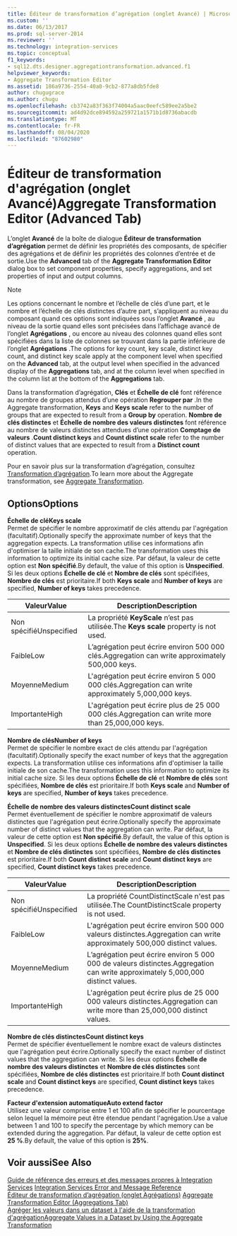 ```yaml
---
title: Éditeur de transformation d’agrégation (onglet Avancé) | Microsoft Docs
ms.custom: ''
ms.date: 06/13/2017
ms.prod: sql-server-2014
ms.reviewer: ''
ms.technology: integration-services
ms.topic: conceptual
f1_keywords:
- sql12.dts.designer.aggregationtransformation.advanced.f1
helpviewer_keywords:
- Aggregate Transformation Editor
ms.assetid: 186a9736-2554-40a0-9cb2-877a8db5fde8
author: chugugrace
ms.author: chugu
ms.openlocfilehash: cb3742a83f363f74004a5aac0eefc589ee2a5be2
ms.sourcegitcommit: ad4d92dce894592a259721a1571b1d8736abacdb
ms.translationtype: MT
ms.contentlocale: fr-FR
ms.lasthandoff: 08/04/2020
ms.locfileid: "87602980"
---
```

# <a name="aggregate-transformation-editor-advanced-tab"></a><span data-ttu-id="7881c-102">Éditeur de transformation d'agrégation (onglet Avancé)</span><span class="sxs-lookup"><span data-stu-id="7881c-102">Aggregate Transformation Editor (Advanced Tab)</span></span>
  <span data-ttu-id="7881c-103">L’onglet **Avancé** de la boîte de dialogue **Éditeur de transformation d’agrégation** permet de définir les propriétés des composants, de spécifier des agrégations et de définir les propriétés des colonnes d’entrée et de sortie.</span><span class="sxs-lookup"><span data-stu-id="7881c-103">Use the **Advanced** tab of the **Aggregate Transformation Editor** dialog box to set component properties, specify aggregations, and set properties of input and output columns.</span></span>  
  
> [!NOTE]  
>  <span data-ttu-id="7881c-104">Les options concernant le nombre et l’échelle de clés d’une part, et le nombre et l’échelle de clés distinctes d’autre part, s’appliquent au niveau du composant quand ces options sont indiquées sous l’onglet **Avancé** , au niveau de la sortie quand elles sont précisées dans l’affichage avancé de l’onglet **Agrégations** , ou encore au niveau des colonnes quand elles sont spécifiées dans la liste de colonnes se trouvant dans la partie inférieure de l’onglet **Agrégations** .</span><span class="sxs-lookup"><span data-stu-id="7881c-104">The options for key count, key scale, distinct key count, and distinct key scale apply at the component level when specified on the **Advanced** tab, at the output level when specified in the advanced display of the **Aggregations** tab, and at the column level when specified in the column list at the bottom of the **Aggregations** tab.</span></span>  
>   
>  <span data-ttu-id="7881c-105">Dans la transformation d’agrégation, **Clés** et **Échelle de clé** font référence au nombre de groupes attendus d’une opération **Regrouper par** .</span><span class="sxs-lookup"><span data-stu-id="7881c-105">In the Aggregate transformation, **Keys** and **Keys scale** refer to the number of groups that are expected to result from a **Group by** operation.</span></span> <span data-ttu-id="7881c-106">**Nombre de clés distinctes** et **Échelle de nombre des valeurs distinctes** font référence au nombre de valeurs distinctes attendues d’une opération **Comptage de valeurs** .</span><span class="sxs-lookup"><span data-stu-id="7881c-106">**Count distinct keys** and **Count distinct scale** refer to the number of distinct values that are expected to result from a **Distinct count** operation.</span></span>  
  
 <span data-ttu-id="7881c-107">Pour en savoir plus sur la transformation d’agrégation, consultez [Transformation d’agrégation](data-flow/transformations/aggregate-transformation.md).</span><span class="sxs-lookup"><span data-stu-id="7881c-107">To learn more about the Aggregate transformation, see [Aggregate Transformation](data-flow/transformations/aggregate-transformation.md).</span></span>  
  
## <a name="options"></a><span data-ttu-id="7881c-108">Options</span><span class="sxs-lookup"><span data-stu-id="7881c-108">Options</span></span>  
 <span data-ttu-id="7881c-109">**Échelle de clé**</span><span class="sxs-lookup"><span data-stu-id="7881c-109">**Keys scale**</span></span>  
 <span data-ttu-id="7881c-110">Permet de spécifier le nombre approximatif de clés attendu par l'agrégation (facultatif).</span><span class="sxs-lookup"><span data-stu-id="7881c-110">Optionally specify the approximate number of keys that the aggregation expects.</span></span> <span data-ttu-id="7881c-111">La transformation utilise ces informations afin d'optimiser la taille initiale de son cache.</span><span class="sxs-lookup"><span data-stu-id="7881c-111">The transformation uses this information to optimize its initial cache size.</span></span> <span data-ttu-id="7881c-112">Par défaut, la valeur de cette option est **Non spécifié**.</span><span class="sxs-lookup"><span data-stu-id="7881c-112">By default, the value of this option is **Unspecified**.</span></span> <span data-ttu-id="7881c-113">Si les deux options **Échelle de clé** et **Nombre de clés** sont spécifiées, **Nombre de clés** est prioritaire.</span><span class="sxs-lookup"><span data-stu-id="7881c-113">If both **Keys scale** and **Number of keys** are specified, **Number of keys** takes precedence.</span></span>  
  
|<span data-ttu-id="7881c-114">Valeur</span><span class="sxs-lookup"><span data-stu-id="7881c-114">Value</span></span>|<span data-ttu-id="7881c-115">Description</span><span class="sxs-lookup"><span data-stu-id="7881c-115">Description</span></span>|  
|-----------|-----------------|  
|<span data-ttu-id="7881c-116">Non spécifié</span><span class="sxs-lookup"><span data-stu-id="7881c-116">Unspecified</span></span>|<span data-ttu-id="7881c-117">La propriété **KeyScale** n’est pas utilisée.</span><span class="sxs-lookup"><span data-stu-id="7881c-117">The **Keys scale** property is not used.</span></span>|  
|<span data-ttu-id="7881c-118">Faible</span><span class="sxs-lookup"><span data-stu-id="7881c-118">Low</span></span>|<span data-ttu-id="7881c-119">L’agrégation peut écrire environ 500 000 clés.</span><span class="sxs-lookup"><span data-stu-id="7881c-119">Aggregation can write approximately 500,000 keys.</span></span>|  
|<span data-ttu-id="7881c-120">Moyenne</span><span class="sxs-lookup"><span data-stu-id="7881c-120">Medium</span></span>|<span data-ttu-id="7881c-121">L'agrégation peut écrire environ 5 000 000 clés.</span><span class="sxs-lookup"><span data-stu-id="7881c-121">Aggregation can write approximately 5,000,000 keys.</span></span>|  
|<span data-ttu-id="7881c-122">Importante</span><span class="sxs-lookup"><span data-stu-id="7881c-122">High</span></span>|<span data-ttu-id="7881c-123">L'agrégation peut écrire plus de 25 000 000 clés.</span><span class="sxs-lookup"><span data-stu-id="7881c-123">Aggregation can write more than 25,000,000 keys.</span></span>|  
  
 <span data-ttu-id="7881c-124">**Nombre de clés**</span><span class="sxs-lookup"><span data-stu-id="7881c-124">**Number of keys**</span></span>  
 <span data-ttu-id="7881c-125">Permet de spécifier le nombre exact de clés attendu par l'agrégation (facultatif).</span><span class="sxs-lookup"><span data-stu-id="7881c-125">Optionally specify the exact number of keys that the aggregation expects.</span></span> <span data-ttu-id="7881c-126">La transformation utilise ces informations afin d'optimiser la taille initiale de son cache.</span><span class="sxs-lookup"><span data-stu-id="7881c-126">The transformation uses this information to optimize its initial cache size.</span></span> <span data-ttu-id="7881c-127">Si les deux options **Échelle de clé** et **Nombre de clés** sont spécifiées, **Nombre de clés** est prioritaire.</span><span class="sxs-lookup"><span data-stu-id="7881c-127">If both **Keys scale** and **Number of keys** are specified, **Number of keys** takes precedence.</span></span>  
  
 <span data-ttu-id="7881c-128">**Échelle de nombre des valeurs distinctes**</span><span class="sxs-lookup"><span data-stu-id="7881c-128">**Count distinct scale**</span></span>  
 <span data-ttu-id="7881c-129">Permet éventuellement de spécifier le nombre approximatif de valeurs distinctes que l'agrégation peut écrire.</span><span class="sxs-lookup"><span data-stu-id="7881c-129">Optionally specify the approximate number of distinct values that the aggregation can write.</span></span> <span data-ttu-id="7881c-130">Par défaut, la valeur de cette option est **Non spécifié**.</span><span class="sxs-lookup"><span data-stu-id="7881c-130">By default, the value of this option is **Unspecified**.</span></span> <span data-ttu-id="7881c-131">Si les deux options **Échelle de nombre des valeurs distinctes** et **Nombre de clés distinctes** sont spécifiées, **Nombre de clés distinctes** est prioritaire.</span><span class="sxs-lookup"><span data-stu-id="7881c-131">If both **Count distinct scale** and **Count distinct keys** are specified, **Count distinct keys** takes precedence.</span></span>  
  
|<span data-ttu-id="7881c-132">Valeur</span><span class="sxs-lookup"><span data-stu-id="7881c-132">Value</span></span>|<span data-ttu-id="7881c-133">Description</span><span class="sxs-lookup"><span data-stu-id="7881c-133">Description</span></span>|  
|-----------|-----------------|  
|<span data-ttu-id="7881c-134">Non spécifié</span><span class="sxs-lookup"><span data-stu-id="7881c-134">Unspecified</span></span>|<span data-ttu-id="7881c-135">La propriété CountDistinctScale n'est pas utilisée.</span><span class="sxs-lookup"><span data-stu-id="7881c-135">The CountDistinctScale property is not used.</span></span>|  
|<span data-ttu-id="7881c-136">Faible</span><span class="sxs-lookup"><span data-stu-id="7881c-136">Low</span></span>|<span data-ttu-id="7881c-137">L'agrégation peut écrire environ 500 000 valeurs distinctes.</span><span class="sxs-lookup"><span data-stu-id="7881c-137">Aggregation can write approximately 500,000 distinct values.</span></span>|  
|<span data-ttu-id="7881c-138">Moyenne</span><span class="sxs-lookup"><span data-stu-id="7881c-138">Medium</span></span>|<span data-ttu-id="7881c-139">L’agrégation peut écrire environ 5 000 000 de valeurs distinctes.</span><span class="sxs-lookup"><span data-stu-id="7881c-139">Aggregation can write approximately 5,000,000 distinct values.</span></span>|  
|<span data-ttu-id="7881c-140">Importante</span><span class="sxs-lookup"><span data-stu-id="7881c-140">High</span></span>|<span data-ttu-id="7881c-141">L'agrégation peut écrire plus de 25 000 000 valeurs distinctes.</span><span class="sxs-lookup"><span data-stu-id="7881c-141">Aggregation can write more than 25,000,000 distinct values.</span></span>|  
  
 <span data-ttu-id="7881c-142">**Nombre de clés distinctes**</span><span class="sxs-lookup"><span data-stu-id="7881c-142">**Count distinct keys**</span></span>  
 <span data-ttu-id="7881c-143">Permet de spécifier éventuellement le nombre exact de valeurs distinctes que l'agrégation peut écrire.</span><span class="sxs-lookup"><span data-stu-id="7881c-143">Optionally specify the exact number of distinct values that the aggregation can write.</span></span> <span data-ttu-id="7881c-144">Si les deux options **Échelle de nombre des valeurs distinctes** et **Nombre de clés distinctes** sont spécifiées, **Nombre de clés distinctes** est prioritaire.</span><span class="sxs-lookup"><span data-stu-id="7881c-144">If both **Count distinct scale** and **Count distinct keys** are specified, **Count distinct keys** takes precedence.</span></span>  
  
 <span data-ttu-id="7881c-145">**Facteur d'extension automatique**</span><span class="sxs-lookup"><span data-stu-id="7881c-145">**Auto extend factor**</span></span>  
 <span data-ttu-id="7881c-146">Utilisez une valeur comprise entre 1 et 100 afin de spécifier le pourcentage selon lequel la mémoire peut être étendue pendant l'agrégation.</span><span class="sxs-lookup"><span data-stu-id="7881c-146">Use a value between 1 and 100 to specify the percentage by which memory can be extended during the aggregation.</span></span> <span data-ttu-id="7881c-147">Par défaut, la valeur de cette option est **25 %**.</span><span class="sxs-lookup"><span data-stu-id="7881c-147">By default, the value of this option is **25%**.</span></span>  
  
## <a name="see-also"></a><span data-ttu-id="7881c-148">Voir aussi</span><span class="sxs-lookup"><span data-stu-id="7881c-148">See Also</span></span>  
 <span data-ttu-id="7881c-149">[Guide de référence des erreurs et des messages propres à Integration Services](../../2014/integration-services/integration-services-error-and-message-reference.md) </span><span class="sxs-lookup"><span data-stu-id="7881c-149">[Integration Services Error and Message Reference](../../2014/integration-services/integration-services-error-and-message-reference.md) </span></span>  
 <span data-ttu-id="7881c-150">[Éditeur de transformation d’agrégation &#40;onglet Agrégations&#41;](../../2014/integration-services/aggregate-transformation-editor-aggregations-tab.md) </span><span class="sxs-lookup"><span data-stu-id="7881c-150">[Aggregate Transformation Editor &#40;Aggregations Tab&#41;](../../2014/integration-services/aggregate-transformation-editor-aggregations-tab.md) </span></span>  
 [<span data-ttu-id="7881c-151">Agréger les valeurs dans un dataset à l'aide de la transformation d'agrégation</span><span class="sxs-lookup"><span data-stu-id="7881c-151">Aggregate Values in a Dataset by Using the Aggregate Transformation</span></span>](data-flow/transformations/aggregate-values-in-a-dataset-by-using-the-aggregate-transformation.md)  
  
  
